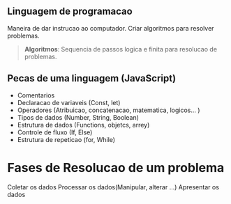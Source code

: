 ## Linguagem de programacao 

Maneira de dar instrucao ao computador.
Criar algoritmos para resolver problemas.

> **Algoritmos**: Sequencia de passos logica e finita para resolucao de problemas.

## Pecas de uma linguagem (JavaScript)

- Comentarios  
- Declaracao de variaveis (Const, let)
- Operadores (Atribuicao, concatenacao, matematica, logicos... )
- Tipos de dados (Number, String, Boolean)
- Estrutura de dados (Functions, objetcs, arrey)
- Controle de fluxo (If, Else)
- Estrutura de repeticao (for, While)

# Fases de Resolucao de um problema 

Coletar os dados 
Processar os dados(Manipular, alterar ...)
Apresentar os dados 